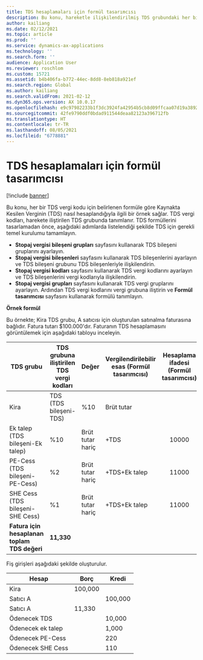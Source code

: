 ```yaml
---
title: TDS hesaplamaları için formül tasarımcısı
description: Bu konu, hareketle ilişkilendirilmiş TDS grubundaki her bir TDS vergi kodu için belirlenen formüle dayalı olarak Kaynakta Kesilen Verginin (TDS) nasıl hesaplandığını gösteren bir örnek sağlar.
author: kailiang
ms.date: 02/12/2021
ms.topic: article
ms.prod: ''
ms.service: dynamics-ax-applications
ms.technology: ''
ms.search.form: ''
audience: Application User
ms.reviewer: roschlom
ms.custom: 15721
ms.assetid: b4b406fa-b772-44ec-8dd8-8eb818a921ef
ms.search.region: Global
ms.author: kailiang
ms.search.validFrom: 2021-02-12
ms.dyn365.ops.version: AX 10.0.17
ms.openlocfilehash: e9c97982233b1f3dc3924fa42954b5cb8d09ffcaa07d19a3892b25737a6c29c5
ms.sourcegitcommit: 42fe9790ddf0bdad911544deaa82123a396712fb
ms.translationtype: HT
ms.contentlocale: tr-TR
ms.lasthandoff: 08/05/2021
ms.locfileid: "6778881"
---
```

# <a name="formula-designer-for-tds-calculations"></a>TDS hesaplamaları için formül tasarımcısı

[!include [banner](../includes/banner.md)]

Bu konu, her bir TDS vergi kodu için belirlenen formüle göre Kaynakta Kesilen Verginin (TDS) nasıl hesaplandığıyla ilgili bir örnek sağlar. TDS vergi kodları, harekete iliştirilen TDS grubunda tanımlanır. TDS formüllerini tasarlamadan önce, aşağıdaki adımlarda listelendiği şekilde TDS için gerekli temel kurulumu tamamlayın. 

- **Stopaj vergisi bileşeni grupları** sayfasını kullanarak TDS bileşeni gruplarını ayarlayın. 
- **Stopaj vergisi bileşenleri** sayfasını kullanarak TDS bileşenlerini ayarlayın ve TDS bileşeni grubunu TDS bileşenleriyle ilişkilendirin. 
- **Stopaj vergisi kodları** sayfasını kullanarak TDS vergi kodlarını ayarlayın ve TDS bileşenlerini vergi kodlarıyla ilişkilendirin. 
- **Stopaj vergisi grupları** sayfasını kullanarak TDS vergi gruplarını ayarlayın. Ardından TDS vergi kodlarını vergi grubuna iliştirin ve **Formül tasarımcısı** sayfasını kullanarak formülü tanımlayın. 

**Örnek formül**

Bu örnekte; Kira TDS grubu, A satıcısı için oluşturulan satınalma faturasına bağlıdır. Fatura tutarı $100.000'dır. Faturanın TDS hesaplamasını görüntülemek için aşağıdaki tabloyu inceleyin.

| TDS grubu                                                   | TDS grubuna iliştirilen TDS vergi kodları | Değer              | Vergilendirilebilir esas  (Formül tasarımcısı) | Hesaplama ifadesi  (Formül tasarımcısı) | Matrah | Hesaplanan TDS tutarı |
| ------------------------------------------------------------ | --------------------------------------- | ------------------ | --------------------------------- | :----------------------------------------: | ----------- | --------------------- |
| Kira                                                         | TDS  (TDS bileşeni-TDS)                | %10                | Brüt tutar                      |                                            | 100,000      | 10,000                 |
| Ek talep  (TDS bileşeni-Ek talep)                         | %10                                     | Brüt tutar hariç | +TDS                              |                   10000                    | 1,000        |                       |
| PE-Cess  (TDS bileşeni- PE-Cess)                            | %2                                      | Brüt tutar hariç | +TDS+Ek talep                    |                   11000                    | 220         |                       |
| SHE Cess  (TDS bileşeni- SHE Cess)                          | %1                                      | Brüt tutar hariç | +TDS+Ek talep                    |                   11000                    | 110         |                       |
| **Fatura** **için** **hesaplanan** **toplam** **TDS** **değeri** | **11,330**                               |                    |                                   |                                            |             |                       |

Fiş girişleri aşağıdaki şekilde oluşturulur.

| Hesap           | Borç  | Kredi |
| ----------------- | ------ | ------ |
| Kira              | 100,000 |        |
| Satıcı A          |        | 100,000 |
| Satıcı A          | 11,330  |        |
| Ödenecek TDS       |        | 10,000  |
| Ödenecek ek talep |        | 1,000   |
| Ödenecek PE-Cess   |        | 220    |
| Ödenecek SHE Cess  |        | 110    |
